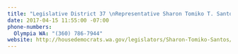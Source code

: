 ```yaml
---
title: "Legislative District 37 \nRepresentative Sharon Tomiko T. Santos"
date: 2017-04-15 11:55:00 -07:00
phone-numbers:
  Olympia WA: "(360) 786-7944"
website: http://housedemocrats.wa.gov/legislators/Sharon-Tomiko-Santos/
---
```


